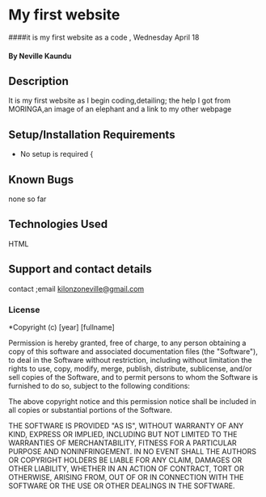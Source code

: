 # My first website
####it is my first website as a code , Wednesday April 18
#### By **Neville Kaundu**
## Description
 It is my first website as I begin coding,detailing; the help I got from MORINGA,an image of an elephant and a link to my other webpage
## Setup/Installation Requirements
* No setup is required
{
## Known Bugs
none so far
## Technologies Used
HTML 
## Support and contact details
contact ;email kilonzoneville@gmail.com
### License
*Copyright (c) [year] [fullname]

Permission is hereby granted, free of charge, to any person obtaining a copy
of this software and associated documentation files (the "Software"), to deal
in the Software without restriction, including without limitation the rights
to use, copy, modify, merge, publish, distribute, sublicense, and/or sell
copies of the Software, and to permit persons to whom the Software is
furnished to do so, subject to the following conditions:

The above copyright notice and this permission notice shall be included in all
copies or substantial portions of the Software.

THE SOFTWARE IS PROVIDED "AS IS", WITHOUT WARRANTY OF ANY KIND, EXPRESS OR
IMPLIED, INCLUDING BUT NOT LIMITED TO THE WARRANTIES OF MERCHANTABILITY,
FITNESS FOR A PARTICULAR PURPOSE AND NONINFRINGEMENT. IN NO EVENT SHALL THE
AUTHORS OR COPYRIGHT HOLDERS BE LIABLE FOR ANY CLAIM, DAMAGES OR OTHER
LIABILITY, WHETHER IN AN ACTION OF CONTRACT, TORT OR OTHERWISE, ARISING FROM,
OUT OF OR IN CONNECTION WITH THE SOFTWARE OR THE USE OR OTHER DEALINGS IN THE
SOFTWARE.
